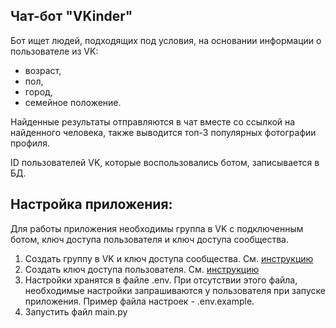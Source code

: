 ## Чат-бот "VKinder"
Бот ищет людей, подходящих под условия, на основании информации о пользователе из VK:

- возраст,
- пол,
- город,
- семейное положение.

Найденные результаты отправляются в чат вместе со ссылкой на найденного человека, также выводится 
топ-3 популярных фотографии профиля.

ID пользователей VK, которые воспользовались ботом, записывается в БД.


## Настройка приложения:
Для работы приложения необходимы группа в VK с подключенным ботом, ключ доступа пользователя и ключ доступа сообщества.
1. Создать группу в VK и ключ доступа сообщества. См. [инструкцию](vk_group_settings.md)
2. Создать ключ доступа пользователя. См. [инструкцию](vk_user_settings.md)
3. Настройки хранятся в файле .env. При отсутствии этого файла, необходимые настройки запрашиваются у пользователя 
   при запуске приложения. Пример файла настроек - .env.example.
4. Запустить файл main.py   
